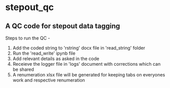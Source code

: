 # stepout_qc
## A QC code for stepout data tagging

Steps to run the QC - 

1. Add the coded string to 'rstring' docx file in 'read_string' folder
2. Run the 'read_write' ipynb file
3. Add relevant details as asked in the code
4. Receieve the logger file in 'logs' document with corrections which can be shared
5. A renumeration xlsx file will be generated for keeping tabs on everyones work and respective renumeration
